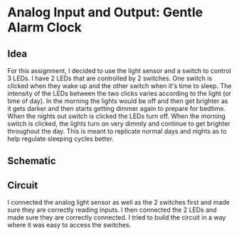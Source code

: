 # Analog Input and Output: Gentle Alarm Clock


## Idea

For this assignment, I decided to use the light sensor and a switch to control 3 LEDs. I have 2 LEDs that are controlled by 2 switches. One switch is clicked when they wake up and the other switch when it's time to sleep. The intensity of the LEDs between the two clicks varies according to the light (or time of day). In the morning the lights would be off and then get brighter as it gets darker and then starts getting dimmer again to prepare for bedtime. When the nights out switch is clicked the LEDs turn off. When the morning switch is clicked, the lights turn on very dimmly and continue to get brighter throughout the day. This is meant to replicate normal days and nights as to help regulate sleeping cycles better. 

## Schematic


## Circuit

I connected the analog light sensor as well as the 2 switches first and made sure they are correctly reading inputs. I then connected the 2 LEDs and made sure they are correctly connected. I tried to build the circuit in a way where it was easy to access the switches. 
